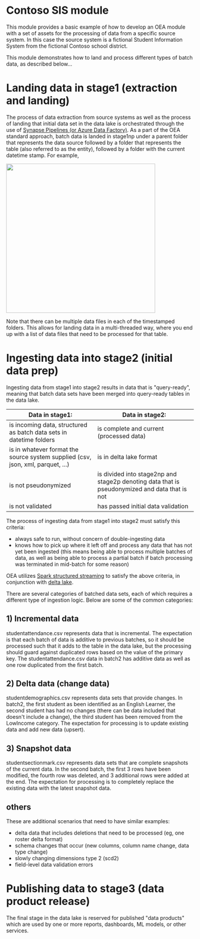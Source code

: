 # Contoso SIS module
This module provides a basic example of how to develop an OEA module with a set of assets for the processing of data from a specific source system. In this case the source system is a fictional Student Information System from the fictional Contoso school district.

This module demonstrates how to land and process different types of batch data, as described below...

# Landing data in stage1 (extraction and landing)
The process of data extraction from source systems as well as the process of landing that initial data set in the data lake is orchestrated through the use of [Synapse Pipelines (or Azure Data Factory)](https://docs.microsoft.com/en-us/azure/data-factory/concepts-pipelines-activities).
As a part of the OEA standard approach, batch data is landed in stage1np under a parent folder that represents the data source followed by a folder that represents the table (also referred to as the entity), followed by a folder with the current datetime stamp. For example,

<img src="https://user-images.githubusercontent.com/1812048/140988761-ebbee1d3-1320-4b83-b47a-1178661299b4.png" width="400" />

Note that there can be multiple data files in each of the timestamped folders. This allows for landing data in a multi-threaded way, where you end up with a list of data files that need to be processed for that table.

# Ingesting data into stage2 (initial data prep)
Ingesting data from stage1 into stage2 results in data that is "query-ready", meaning that batch data sets have been merged into query-ready tables in the data lake.

| **Data in stage1:**         | **Data in stage2:**     | 
|--------------|-----------|
| is incoming data, structured as batch data sets in datetime folders | is complete and current (processed data) |
| is in whatever format the source system supplied (csv, json, xml, parquet, ...) | is in delta lake format |
| is not pseudonymized | is divided into stage2np and stage2p denoting data that is pseudonymized and data that is not |
| is not validated | has passed initial data validation |

The process of ingesting data from stage1 into stage2 must satisfy this criteria:
- always safe to run, without concern of double-ingesting data
- knows how to pick up where it left off and process any data that has not yet been ingested (this means being able to process multiple batches of data, as well as being able to process a partial batch if batch processing was terminated in mid-batch for some reason)

OEA utilizes [Spark structured streaming](https://spark.apache.org/docs/latest/structured-streaming-programming-guide.html) to satisfy the above criteria, in conjunction with [delta lake](https://delta.io/).

There are several categories of batched data sets, each of which requires a different type of ingestion logic.
Below are some of the common categories:

## 1) Incremental data
studentattendance.csv represents data that is incremental. The expectation is that each batch of data is additive to previous batches, so it should be processed such that it adds to the table in the data lake, but the processing should guard against duplicated rows based on the value of the primary key.
The studentattendance.csv data in batch2 has additive data as well as one row duplicated from the first batch.

## 2) Delta data (change data)
studentdemographics.csv represents data sets that provide changes. In batch2, the first student as been identified as an English Learner, the second student has had no changes (there can be data included that doesn't include a change), the third student has been removed from the LowIncome category.
The expectation for processing is to update existing data and add new data (upsert).

## 3) Snapshot data
studentsectionmark.csv represents data sets that are complete snapshots of the current data.
In the second batch, the first 3 rows have been modified, the fourth row was deleted, and 3 additional rows were added at the end.
The expectation for processing is to completely replace the existing data with the latest snapshot data.

## others
These are additional scenarios that need to have similar examples:
- delta data that includes deletions that need to be processed (eg, one roster delta format)
- schema changes that occur (new columns, column name change, data type change)
- slowly changing dimensions type 2 (scd2)
- field-level data validation errors

# Publishing data to stage3 (data product release)
The final stage in the data lake is reserved for published "data products" which are used by one or more reports, dashboards, ML models, or other services.
